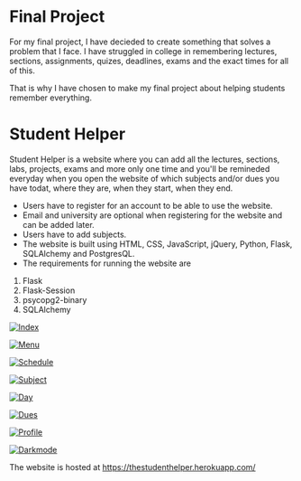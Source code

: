 # Final Project
For my final project, I have decieded to create something that solves a problem that I face.
I have struggled in college  in remembering lectures, sections, assignments, quizes, deadlines, exams and the exact times for all of this.

That is why I have chosen to make my final project about helping students remember everything.

# Student Helper

Student Helper is a website where you can add all the lectures, sections, labs, projects, exams and more only one time and you'll be remineded everyday when you open the website of which subjects and/or dues you have todat, where they are, when they start, when they end.

- Users have to register for an account to be able to use the website.
- Email and university are optional when registering for the website and can be added later.
- Users have to add subjects.
- The website is built using HTML, CSS, JavaScript,  jQuery, Python, Flask, SQLAlchemy and PostgresQL.
- The requirements for running the website are
1. Flask
2. Flask-Session
3. psycopg2-binary
4. SQLAlchemy

[![Index](https://i.imgur.com/oLqgiXx.jpg "Index")](http://https://i.imgur.com/oLqgiXx.jpg "Index")

[![Menu](https://i.imgur.com/nc3rKBD.jpg "Menu")](https://i.imgur.com/nc3rKBD.jpg "Menu")

[![Schedule](https://i.imgur.com/JOS3brx.jpg "Schedule")](https://i.imgur.com/JOS3brx.jpg "Schedule")

[![Subject](https://i.imgur.com/Z0ZCpv7.jpg "Subject")](https://i.imgur.com/Z0ZCpv7.jpg "Subject")

[![Day](https://i.imgur.com/GPt7mne.jpg "Day")](https://i.imgur.com/GPt7mne.jpg "Day")

[![Dues](https://i.imgur.com/PPhfaf8.jpg "Dues")](https://i.imgur.com/PPhfaf8.jpg "Dues")

[![Profile](https://i.imgur.com/xSd3Ldq.jpg "Profile")](https://i.imgur.com/xSd3Ldq.jpg "Profile")

[![Darkmode](https://i.imgur.com/qNpV3JL.jpg "Darkmode")](https://i.imgur.com/qNpV3JL.jpg "Darkmode")

The website is hosted at https://thestudenthelper.herokuapp.com/
